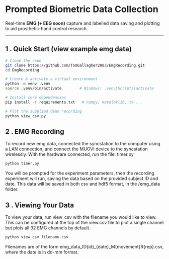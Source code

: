 # Prompted Biometric Data Collection

Real-time **EMG (+ EEG soon)** capture and labelled data saving and plotting to aid prosthetic-hand control research.

---

## 1 . Quick Start (view example emg data)

```bash
# Clone the repo
git clone https://github.com/TomGallagher2003/EmgRecording.git
cd EmgRecording

# Create & activate a virtual environment
python -m venv .venv
source .venv/bin/activate        # Windows: .venv\Scripts\activate

# Install core dependencies
pip install -r requirements.txt   # numpy, matplotlib, tk ...

# Plot the supplied demo recording
python view_csv.py
```

## 2 . EMG Recording

To record new emg data, connected the syncstation to the computer using a LAN connection,
and connect the MUOVI device to the syncstation wirelessly. 
With the hardware connected, run the file: timer.py
```bash
python timer.py
```
You will be prompted for the experiment parameters, then the recording experiment will run, saving the data based 
on the provided subject ID and date. This data will be saved in both csv and hdf5 format, in the /emg_data folder.

## 3 . Viewing Your Data
To view your data, run view_csv with the filename you would like to view. This can be configured at the top of the view.csv file to plot a single channel but plots all 32 EMG channels by default.
```bash
python view_csv filename.csv
```
Filenames are of the form emg_data_ID{id}_{date}_M{movement}R{rep}.csv, where the date is in dd-mm format.